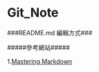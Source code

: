 Git_Note
========

###README.md 編輯方式###

#####參考網站#####

1.[Mastering Markdown](https://guides.github.com/features/mastering-markdown/)

